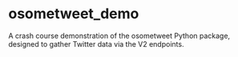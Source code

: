 # osometweet_demo
A crash course demonstration of the osometweet Python package, designed to gather Twitter data via the V2 endpoints.
